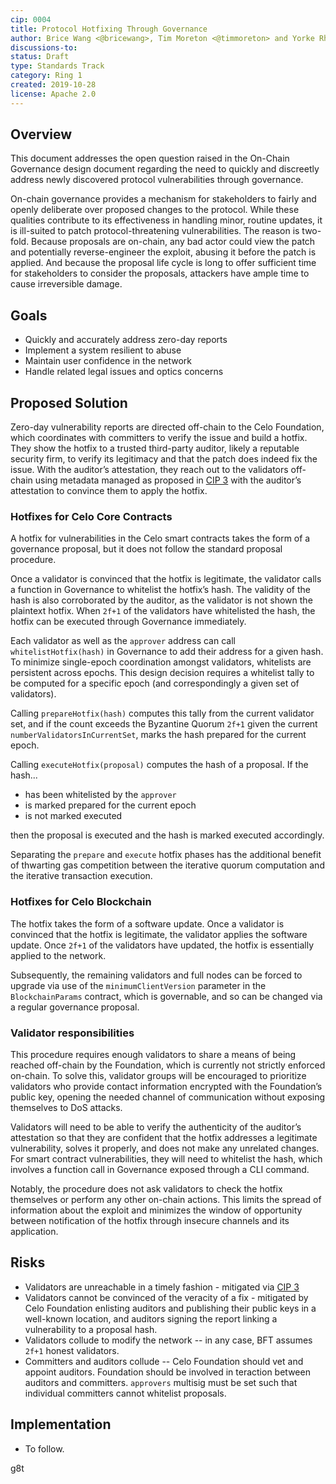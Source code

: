```yaml
---
cip: 0004 
title: Protocol Hotfixing Through Governance
author: Brice Wang <@bricewang>, Tim Moreton <@timmoreton> and Yorke Rhodes <yorhodes>
discussions-to: 
status: Draft
type: Standards Track
category: Ring 1
created: 2019-10-28
license: Apache 2.0
---
```


## Overview

This document addresses the open question raised in the On-Chain Governance design document regarding the need to quickly and discreetly address newly discovered protocol vulnerabilities through governance.

On-chain governance provides a mechanism for stakeholders to fairly and openly deliberate over proposed changes to the protocol. While these qualities contribute to its effectiveness in handling minor, routine updates, it is ill-suited to patch protocol-threatening vulnerabilities. The reason is two-fold. Because proposals are on-chain, any bad actor could view the patch and potentially reverse-engineer the exploit, abusing it before the patch is applied. And because the proposal life cycle is long to offer sufficient time for stakeholders to consider the proposals, attackers have ample time to cause irreversible damage.

## Goals

- Quickly and accurately address zero-day reports
- Implement a system resilient to abuse 
- Maintain user confidence in the network
- Handle related legal issues and optics concerns

## Proposed Solution

Zero-day vulnerability reports are directed off-chain to the Celo Foundation, which coordinates with committers to verify the issue and build a hotfix. They show the hotfix to a trusted third-party auditor, likely a reputable security firm, to verify its legitimacy and that the patch does indeed fix the issue. With the auditor’s attestation, they reach out to the validators off-chain using metadata managed as proposed in [CIP 3](0003.md) with the auditor’s attestation to convince them to apply the hotfix.

### Hotfixes for Celo Core Contracts

A hotfix for vulnerabilities in the Celo smart contracts takes the form of a governance proposal, but it does not follow the standard proposal procedure. 

Once a validator is convinced that the hotfix is legitimate, the validator calls a function in Governance to whitelist the hotfix’s hash. The validity of the hash is also corroborated by the auditor, as the validator is not shown the plaintext hotfix. When `2f+1` of the validators have whitelisted the hash, the hotfix can be executed through Governance immediately.

Each validator as well as the `approver` address can call `whitelistHotfix(hash)` in Governance to add their address for a given hash. 
To minimize single-epoch coordination amongst validators, whitelists are persistent across epochs. This design decision requires a whitelist tally to be computed for a specific epoch (and correspondingly a given set of validators). 

Calling `prepareHotfix(hash)` computes this tally from the current validator set, and if the count exceeds the Byzantine Quorum `2f+1` given the current `numberValidatorsInCurrentSet`, marks the hash prepared for the current epoch. 

Calling `executeHotfix(proposal)` computes the hash of a proposal. If the hash...
- has been whitelisted by the `approver`
- is marked prepared for the current epoch 
- is not marked executed

then the proposal is executed and the hash is marked executed accordingly. 

Separating the `prepare` and `execute` hotfix phases has the additional benefit of thwarting gas competition between the iterative quorum computation and the iterative transaction execution.

### Hotfixes for Celo Blockchain

The hotfix takes the form of a software update. Once a validator is convinced that the hotfix is legitimate, the validator applies the software update. Once `2f+1` of the validators have updated, the hotfix is essentially applied to the network.

Subsequently, the remaining validators and full nodes can be forced to upgrade via use of the `minimumClientVersion` parameter in the `BlockchainParams` contract, which is governable, and so can be changed via a regular governance proposal.

### Validator responsibilities

This procedure requires enough validators to share a means of being reached off-chain by the Foundation, which is currently not strictly enforced on-chain. To solve this, validator groups will be encouraged to prioritize validators who provide contact information encrypted with the Foundation’s public key, opening the needed channel of communication without exposing themselves to DoS attacks. 

Validators will need to be able to verify the authenticity of the auditor’s attestation so that they are confident that the hotfix addresses a legitimate vulnerability, solves it properly, and does not make any unrelated changes. For smart contract vulnerabilities, they will need to whitelist the hash, which involves a function call in Governance exposed through a CLI command.

Notably, the procedure does not ask validators to check the hotfix themselves or perform any other on-chain actions. This limits the spread of information about the exploit and minimizes the window of opportunity between notification of the hotfix through insecure channels and its application.

## Risks

* Validators are unreachable in a timely fashion - mitigated via [CIP 3](0003.md)
* Validators cannot be convinced of the veracity of a fix - mitigated by Celo Foundation enlisting auditors and publishing their public keys in a well-known location, and auditors signing the report linking a vulnerability to a proposal hash.
* Validators collude to modify the network -- in any case, BFT assumes `2f+1` honest validators.
* Committers and auditors collude -- Celo Foundation should vet and appoint auditors. Foundation should be involved in teraction between auditors and committers. `approvers` multisig must be set such that individual committers cannot whitelist proposals. 

## Implementation

* To follow.

g8t
